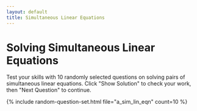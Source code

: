 ```yaml
---
layout: default
title: Simultaneous Linear Equations
---
```


# Solving Simultaneous Linear Equations

Test your skills with 10 randomly selected questions on solving pairs of simultaneous linear equations. Click "Show Solution" to check your work, then "Next Question" to continue.

{% include random-question-set.html file="a_sim_lin_eqn" count=10 %}
